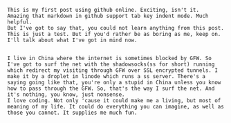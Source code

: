 	This is my first post using github online. Exciting, isn't it.
	Amazing that markdown in github support tab key indent mode. Much helpful.
	But I've got to say that, you could not learn anything from this post. This is just a test. But if you'd rather be as boring as me, keep on. I'll talk about what I've got in mind now.


	I live in China where the internet is sometimes blocked by GFW. So I've got to surf the net with the shadowsocks(ss for short) running which redirect my visiting through GFW over SSL encrypted tunnels. I make it by a droplet in linode which runs a ss server. There's a saying going like that, you're only a stupid in China unless you know how to pass through the GFW. So, that's the way I surf the net. And it's nothing, you know, just nonsense.
	I love coding. Not only 'cause it could make me a living, but most of meaning of my life. It could do everything you can imagine, as well as those you cannot. It supplies me much fun.
	
